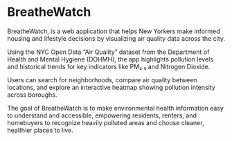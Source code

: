 # BreatheWatch
BreatheWatch, is a web application that helps New Yorkers make informed housing and lifestyle decisions by visualizing air quality data across the city. 

Using the NYC Open Data “Air Quality” dataset from the Department of Health and Mental Hygiene (DOHMH), the app highlights pollution levels and historical trends for key indicators like PM₂.₅ and Nitrogen Dioxide. 

Users can search for neighborhoods, compare air quality between locations, and explore an interactive heatmap showing pollution intensity across boroughs.

The goal of BreatheWatch is to make environmental health information easy to understand and accessible, empowering residents, renters, and homebuyers to recognize heavily polluted areas and choose cleaner, healthier places to live.

